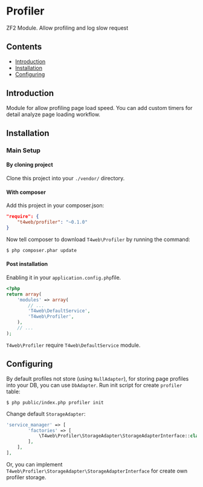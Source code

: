 # Profiler
ZF2 Module. Allow profiling and log slow request

## Contents
- [Introduction](#introduction)
- [Installation](#installation)
- [Configuring](#configuring)

Introduction
------------
Module for allow profiling page load speed. You can add custom timers for detail analyze page loading workflow.

Installation
------------
### Main Setup

#### By cloning project

Clone this project into your `./vendor/` directory.

#### With composer

Add this project in your composer.json:

```json
"require": {
    "t4web/profiler": "~0.1.0"
}
```

Now tell composer to download `T4web\Profiler` by running the command:

```bash
$ php composer.phar update
```

#### Post installation

Enabling it in your `application.config.php`file.

```php
<?php
return array(
    'modules' => array(
        // ...
        'T4web\DefaultService',
        'T4web\Profiler',
    ),
    // ...
);
```

`T4web\Profiler` require `T4web\DefaultService` module.

Configuring
------------
By default profiles not store (using `NullAdapter`), for storing page profiles into your DB, you can use `DbAdapter`.
Run init script for create `profiler` table:

```shell
$ php public/index.php profiler init
```

Change default `StorageAdapter`:

```php
'service_manager' => [
        'factories' => [
            \T4web\Profiler\StorageAdapter\StorageAdapterInterface::class => \T4web\Profiler\StorageAdapter\DbAdapterFactory::class,
        ],
    ],
],
```

Or, you can implement `T4web\Profiler\StorageAdapter\StorageAdapterInterface` for create own profiler storage.
